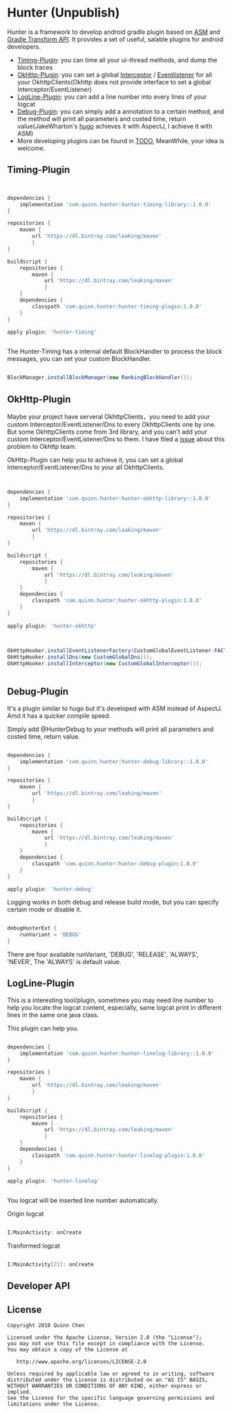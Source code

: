 # Hunter (Unpublish)

Hunter is a framework to develop android gradle plugin based on 
[ASM](https://asm.ow2.io/) and [Gradle Transform API](http://tools.android.com/tech-docs/new-build-system/transform-api).
It provides a set of useful, salable plugins for android developers.

 + [Timing-Plugin](#timing-plugin): you can time all your ui-thread methods, and dump the block traces
 + [OkHttp-Plugin](#okhttp-plugin): you can set a global [Interceptor](https://github.com/square/okhttp/wiki/Interceptors) / [Eventlistener](https://github.com/square/okhttp/wiki/Events) 
 for all your OkhttpClients(Okhttp does not provide interface to set a global Interceptor/EventListener)
 + [LogLine-Plugin](#logline-plugin): you can add a line number into every lines of your logcat
 + [Debug-Plugin](#debug-plugin): you can simply add a annotation to a certain method, and the method will print all parameters and costed time, return value(JakeWharton's [hugo](https://github.com/JakeWharton/hugo)
 achieves it with AspectJ, I achieve it with ASM)
 + More developing plugins can be found in [TODO](https://github.com/Leaking/Hunter/blob/master/TODO.md), MeanWhile, your idea is welcome.

## Timing-Plugin




```groovy


dependencies {
    implementation 'com.quinn.hunter:hunter-timing-library::1.0.0'
}

repositories {
    maven {
        url 'https://dl.bintray.com/leaking/maven'
        }
}

buildscript {
    repositories {
        maven {
            url 'https://dl.bintray.com/leaking/maven'
            }
    }
    dependencies {
        classpath 'com.quinn.hunter:hunter-timing-plugin:1.0.0'
    }
}

apply plugin: 'hunter-timing'
    
```

The Hunter-Timing has a internal default BlockHandler to process
the block messages, you can set your custom BlockHandler.

```java

BlockManager.installBlockManager(new RankingBlockHandler());

```


## OkHttp-Plugin

Maybe your project have serveral OkhttpClients，you need to add your custom Interceptor/EventListener/Dns 
to every OkhttpClients one by one. But some OkhttpClients come from 3rd library, and you can't add
 your custom Interceptor/EventListener/Dns to them. I have filed a [issue](https://github.com/square/okhttp/issues/4228) about this problem to Okhttp team.
 
OkHttp-Plugin can help you to achieve it, you can set a global Interceptor/EventListener/Dns to your all
OkhttpClients.


```groovy


dependencies {
    implementation 'com.quinn.hunter:hunter-okhttp-library::1.0.0'
}

repositories {
    maven {
        url 'https://dl.bintray.com/leaking/maven'
        }
}

buildscript {
    repositories {
        maven {
            url 'https://dl.bintray.com/leaking/maven'
            }
    }
    dependencies {
        classpath 'com.quinn.hunter:hunter-okhttp-plugin:1.0.0'
    }
}

apply plugin: 'hunter-okhttp'
    
```


```java

OkHttpHooker.installEventListenerFactory(CustomGlobalEventListener.FACTORY);
OkHttpHooker.installDns(new CustomGlobalDns());
OkHttpHooker.installInterceptor(new CustomGlobalInterceptor());
        
```



## Debug-Plugin

It's a plugin similar to hugo but it's developed with ASM instead of AspectJ. Amd it has a
quicker compile speed.

Simply add @HunterDebug to your methods will print all parameters and costed time, return value.



```groovy

dependencies {
    implementation 'com.quinn.hunter:hunter-debug-library::1.0.0'
}

repositories {
    maven {
        url 'https://dl.bintray.com/leaking/maven'
        }
}

buildscript {
    repositories {
        maven {
            url 'https://dl.bintray.com/leaking/maven'
            }
    }
    dependencies {
        classpath 'com.quinn.hunter:hunter-debug-plugin:1.0.0'
    }
}

apply plugin: 'hunter-debug'

```

Logging works in both debug and release build mode, but you can specify certain mode or disable it.

```groovy

debugHunterExt {
    runVariant = 'DEBUG'
}

``` 

There are four available runVariant, 'DEBUG', 'RELEASE', 'ALWAYS', 'NEVER', The 'ALWAYS' is default value.


## LogLine-Plugin

This is a interesting tool/plugin, sometimes you may need line number to help you locate the logcat content,
especially, same logcat print in different lines in the same one java class.

This plugin can help you.


```groovy

dependencies {
    implementation 'com.quinn.hunter:hunter-linelog-library::1.0.0'
}

repositories {
    maven {
        url 'https://dl.bintray.com/leaking/maven'
        }
}

buildscript {
    repositories {
        maven {
            url 'https://dl.bintray.com/leaking/maven'
            }
    }
    dependencies {
        classpath 'com.quinn.hunter:hunter-linelog-plugin:1.0.0'
    }
}

apply plugin: 'hunter-linelog'
    
```

You logcat will be inserted line number automatically.


Origin logcat

```java

I/MainActivity: onCreate

```
Tranformed logcat

```java

I/MainActivity[21]: onCreate

```  



## Developer API



## License


    Copyright 2018 Quinn Chen

    Licensed under the Apache License, Version 2.0 (the "License");
    you may not use this file except in compliance with the License.
    You may obtain a copy of the License at

       http://www.apache.org/licenses/LICENSE-2.0

    Unless required by applicable law or agreed to in writing, software
    distributed under the License is distributed on an "AS IS" BASIS,
    WITHOUT WARRANTIES OR CONDITIONS OF ANY KIND, either express or implied.
    See the License for the specific language governing permissions and
    limitations under the License.